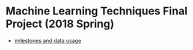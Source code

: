# Machine Learning Techniques Final Project (2018 Spring)
 - [milestones and data usage](https://paper.dropbox.com/doc/MLT_FPJ-wB3abkTdhEyXaZHi2jQAH)

